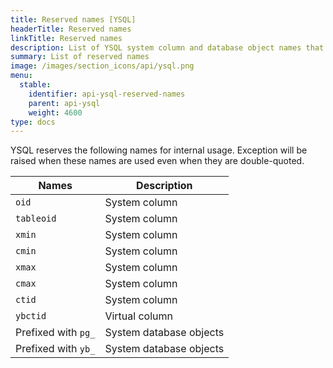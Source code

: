 ```yaml
---
title: Reserved names [YSQL]
headerTitle: Reserved names
linkTitle: Reserved names
description: List of YSQL system column and database object names that are reserved for internal usage.
summary: List of reserved names
image: /images/section_icons/api/ysql.png
menu:
  stable:
    identifier: api-ysql-reserved-names
    parent: api-ysql
    weight: 4600
type: docs
---
```


YSQL reserves the following names for internal usage. Exception will be raised when these names are used even when they are double-quoted.

| Names | Description |
|-------|-------------|
| `oid` | System column |
| `tableoid` | System column |
| `xmin` | System column |
| `cmin` | System column |
| `xmax` | System column |
| `cmax` | System column |
| `ctid` | System column |
| `ybctid` | Virtual column |
| Prefixed with `pg_` | System database objects |
| Prefixed with `yb_` | System database objects |
